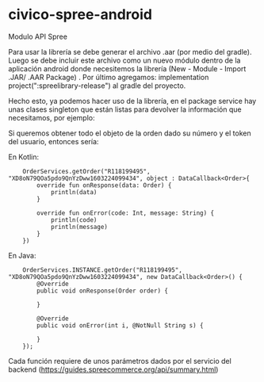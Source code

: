 # civico-spree-android
Modulo API Spree

Para usar la librería se debe generar el archivo .aar (por medio del gradle). Luego se debe incluir este archivo como un nuevo módulo dentro de la aplicación android donde necesitemos la librería (New - Module - Import .JAR/ .AAR Package) . Por último agregamos: implementation project(":spreelibrary-release") al gradle del proyecto. 

Hecho esto, ya podemos hacer uso de la librería, en el package service hay unas clases singleton que están listas para devolver la información que necesitamos, por ejemplo:

Si queremos obtener todo el objeto de la orden dado su número y el token del usuario, entonces sería:

En Kotlin:

        OrderServices.getOrder("R118199495", "XD8oN79QOa5pdo9QnYzDww1603224099434", object : DataCallback<Order>{
            override fun onResponse(data: Order) {
                println(data)
            }

            override fun onError(code: Int, message: String) {
                println(code)
                println(message)
            }
        })
               
En Java:

        OrderServices.INSTANCE.getOrder("R118199495", "XD8oN79QOa5pdo9QnYzDww1603224099434", new DataCallback<Order>() {
            @Override
            public void onResponse(Order order) {
                
            }

            @Override
            public void onError(int i, @NotNull String s) {

            }
        });


Cada función requiere de unos parámetros dados por el servicio del backend (https://guides.spreecommerce.org/api/summary.html)
